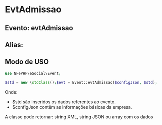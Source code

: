 # EvtAdmissao

## Evento: evtAdmissao

## Alias: 


## Modo de USO

```php
use NFePHP\eSocial\Event;

$std = new \stdClass();$evt = Event::evtAdmissao($configJson, $std);
```

Onde:
- $std são inseridos os dados referentes ao evento.
- $configJson contêm as informações básicas da empresa.

A classe pode retornar: string XML, string JSON ou array com os dados
